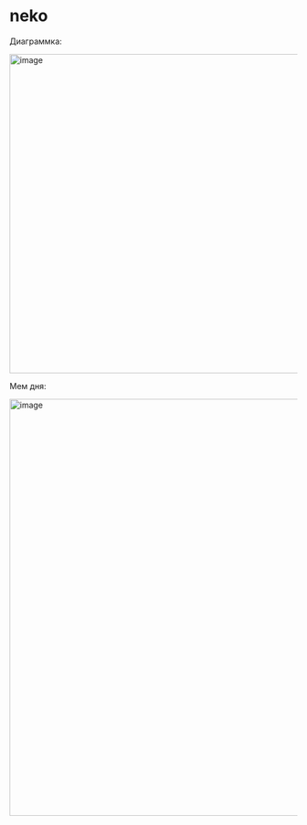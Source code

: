 # neko
Диаграммка: 


<img width="679" height="559" alt="image" src="https://github.com/user-attachments/assets/e32439d9-4f1f-4a95-8e9b-bac80b08d48b" />


Мем дня: 

<img width="736" height="730" alt="image" src="https://github.com/user-attachments/assets/b6ae7ab3-6219-403f-a897-5668ea183312" />
